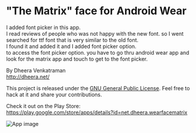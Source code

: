 "The Matrix" face for Android Wear
========================================
I added font picker in this app.  
I read reviews of people who was not happy with the new font. 
so I went searched for ttf font that is very similar to the old font.  
I found it and added it and I added font picker option.   
to access the font picker option. you have to go thru android wear app and look for the matrix app
and touch to get to the font picker.    


By Dheera Venkatraman  
http://dheera.net/  
  
This project is released under the [GNU General Public License](http://www.gnu.org/copyleft/gpl.html). Feel free to hack at it and share your contributions.  
   
Check it out on the Play Store:  
https://play.google.com/store/apps/details?id=net.dheera.wearfacematrix  

![App image](https://raw.githubusercontent.com/dheera/android-wearface-matrix/master/art/watch.jpg)
